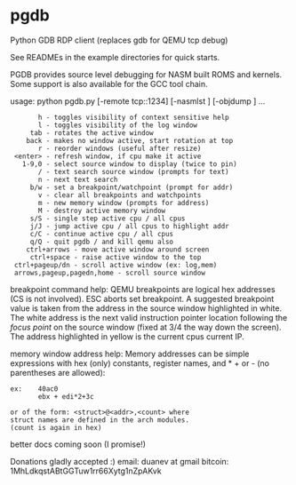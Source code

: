# pgdb
Python GDB RDP client (replaces gdb for QEMU tcp debug)

See READMEs in the example directories for quick starts.

PGDB provides source level debugging for NASM built ROMS and kernels.
Some support is also available for the GCC tool chain.


usage: python pgdb.py [-remote tcp::1234] [-nasmlst <file1>] [-objdump <file2>] ...

           h - toggles visibility of context sensitive help
           l - toggles visibility of the log window
         tab - rotates the active window
        back - makes no window active, start rotation at top
           r - reorder windows (useful after resize)
     <enter> - refresh window, if cpu make it active
       1-9,0 - select source window to display (twice to pin)
           / - text search source window (prompts for text)
           n - next text search
         b/w - set a breakpoint/watchpoint (prompt for addr)
           v - clear all breakpoints and watchpoints
           m - new memory window (prompts for address)
           M - destroy active memory window
         s/S - single step active cpu / all cpus
         j/J - jump active cpu / all cpus to highlight addr
         c/C - continue active cpu / all cpus
         q/Q - quit pgdb / and kill qemu also
        ctrl+arrows - move active window around screen
         ctrl+space - raise active window to the top
     ctrl+pageup/dn - scroll active window (ex: log,mem)
     arrows,pageup,pagedn,home - scroll source window

breakpoint command help:
    QEMU breakpoints are logical hex addresses (CS is not involved).
    ESC aborts set breakpoint.  A suggested breakpoint value is taken
    from the address in the source window highlighted in white.
    The white address is the next valid instruction pointer location
    following the *focus point* on the source window (fixed at 3/4
    the way down the screen).  The address highlighted in yellow is
    the current cpus current IP.

memory window address help:
    Memory addresses can be simple expressions
    with hex (only) constants, register names,
    and * + or -  (no parentheses are allowed):

    ex:    40ac0
           ebx + edi*2+3c

    or of the form: <struct>@<addr>,<count> where
    struct names are defined in the arch modules.
    (count is again in hex)

better docs coming soon (I promise!)



Donations gladly accepted :)
    email: duanev at gmail
    bitcoin: 1MhLdkqstABtGGTuw1rr66Xytg1nZpAKvk

